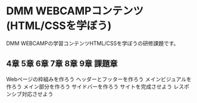 # DMM WEBCAMPコンテンツ(HTML/CSSを学ぼう)
DMM WEBCAMPの学習コンテンツHTML/CSSを学ぼうの研修課題です。
## 4章 5章 6章 7章 8章 9章 課題章
Webページの枠組みを作ろう
ヘッダーとフッターを作ろう
メインビジュアルを作ろう
メイン部分を作ろう
サイドバーを作ろう
サイトを完成させよう
レスポンシブ対応させよう